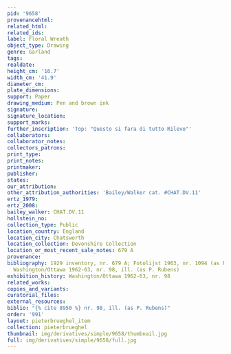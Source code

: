 ```yaml
---
pid: '9658'
provenancehtml:
related_html:
related_ids:
label: Floral Wreath
object_type: Drawing
genre: Garland
tags:
realdate:
height_cm: '16.7'
width_cm: '41.9'
diameter_cm:
plate_dimensions:
support: Paper
drawing_medium: Pen and brown ink
signature:
signature_location:
support_marks:
further_inscription: 'Top: "Questo si fara di tutto Rilevo"'
collaborators:
collaborator_notes:
collectors_patrons:
print_type:
print_notes:
printmaker:
publisher:
states:
our_attribution:
other_attribution_authorities: 'Bailey/Walker cat. #CHAT.DV.11'
ertz_1979:
ertz_2008:
bailey_walker: CHAT.DV.11
hollstein_no:
collection_type: Public
location_country: England
location_city: Chatsworth
location_collection: Devonshire Collection
location_or_most_recent_sale_notes: 679 A
provenance:
bibliography: 1929 inventory, nr. 679 A; Fotolijst 1963, nr. 1094 (as P. P. Rubens);
  Washington/Ottawa 1962-63, nr. 98, ill. (as P. Rubens)
exhibition_history: Washington/Ottawa 1962-63, nr. 98
related_works:
copies_and_variants:
curatorial_files:
external_resources:
biblio: "{% cite 8950 %} nr. 98, ill. (as P. Rubens)"
order: '991'
layout: pieterbrueghel_item
collection: pieterbrueghel
thumbnail: img/derivatives/simple/9658/thumbnail.jpg
full: img/derivatives/simple/9658/full.jpg
---
```

